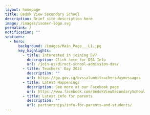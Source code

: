 ```yaml
---
layout: homepage
title: Bedok View Secondary School
description: Brief site description here
image: /images/isomer-logo.svg
permalink: /
notification: ""
sections:
  - hero:
      background: /images/Main_Page___L1.jpg
      key_highlights:
        - title: Interested in joining BV?
          description: Click here for DSA Info
          url: /join-us/direct-school-admission-dsa/
        - title: Teachers' Day 2024
          description: ""
          url: https://go.gov.sg/bvssalumniteachersdaymessages
        - title: Latest Happenings
          description: See more at our Facebook page
          url: https://www.facebook.com/BedokViewSecondarySchool
        - title: Latest info for parents
          description: ""
          url: partnerships/info-for-parents-and-students/
---
```


